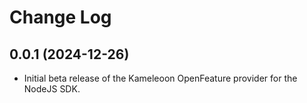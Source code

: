# Change Log

## 0.0.1 (2024-12-26)

* Initial beta release of the Kameleoon OpenFeature provider for the NodeJS SDK.
